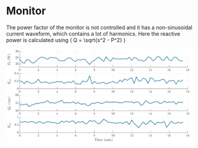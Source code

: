 # Monitor
The power factor of the monitor is not controlled and it has a non-sinusoidal current waveform, which contains a lot of harmonics. Here the reactive power is calculated using \( Q = \sqrt{s^2 - P^2} \)

![Monitor](../z_Sensitivity_img/Monitor.svg)
